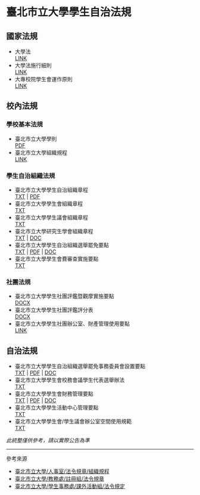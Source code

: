 # 臺北市立大學學生自治法規

## 國家法規
- 大學法  
  [LINK](https://law.moj.gov.tw/LawClass/LawAll.aspx?pcode=H0030001)
- 大學法施行細則  
  [LINK](https://law.moj.gov.tw/LawClass/LawAll.aspx?pcode=H0030028)
- 大專校院學生會運作原則  
  [LINK](https://www.yda.gov.tw/docDetail.aspx?uid=119&pid=58&docid=225)

## 校內法規
### 學校基本法規
- 臺北市立大學學則  
  [PDF](https://reg.utaipei.edu.tw/var/file/31/1031/img/593519611.pdf)
- 臺北市立大學組織規程  
  [LINK](https://personnel.utaipei.edu.tw/p/412-1010-11.php)

### 學生自治組織法規
- 臺北市立大學學生自治組織章程  
  [TXT](https://github.com/utaipei-sa/regulations/blob/main/%E5%AD%B8%E7%94%9F%E8%87%AA%E6%B2%BB%E7%B5%84%E7%B9%94%E7%AB%A0%E7%A8%8B/%E5%AD%B8%E7%94%9F%E8%87%AA%E6%B2%BB%E7%B5%84%E7%B9%94%E7%AB%A0%E7%A8%8B.txt) | 
  [PDF](https://github.com/utaipei-sa/regulations/blob/main/%E5%AD%B8%E7%94%9F%E8%87%AA%E6%B2%BB%E7%B5%84%E7%B9%94%E7%AB%A0%E7%A8%8B/%E5%AD%B8%E7%94%9F%E8%87%AA%E6%B2%BB%E7%B5%84%E7%B9%94%E7%AB%A0%E7%A8%8B.pdf)
- 臺北市立大學學生會組織章程  
  [TXT](https://github.com/utaipei-sa/regulations/blob/main/%E5%AD%B8%E7%94%9F%E6%9C%83%E7%B5%84%E7%B9%94%E7%AB%A0%E7%A8%8B/%E5%AD%B8%E7%94%9F%E6%9C%83%E7%B5%84%E7%B9%94%E7%AB%A0%E7%A8%8B.txt)
- 臺北市立大學學生議會組織章程  
  [TXT](https://github.com/utaipei-sa/regulations/blob/main/%E5%AD%B8%E7%94%9F%E8%AD%B0%E6%9C%83%E7%B5%84%E7%B9%94%E7%AB%A0%E7%A8%8B/%E5%AD%B8%E7%94%9F%E8%AD%B0%E6%9C%83%E7%B5%84%E7%B9%94%E7%AB%A0%E7%A8%8B.txt)
- 臺北市立大學研究生學會組織章程  
  [TXT](https://github.com/utaipei-sa/regulations/blob/main/%E7%A0%94%E7%A9%B6%E7%94%9F%E5%AD%B8%E6%9C%83%E7%B5%84%E7%B9%94%E7%AB%A0%E7%A8%8B/%E7%A0%94%E7%A9%B6%E7%94%9F%E5%AD%B8%E6%9C%83%E7%B5%84%E7%B9%94%E7%AB%A0%E7%A8%8B.txt) | 
  [DOC](https://github.com/utaipei-sa/regulations/blob/main/%E7%A0%94%E7%A9%B6%E7%94%9F%E5%AD%B8%E6%9C%83%E7%B5%84%E7%B9%94%E7%AB%A0%E7%A8%8B/%E7%A0%94%E7%A9%B6%E7%94%9F%E5%AD%B8%E6%9C%83%E7%B5%84%E7%B9%94%E7%AB%A0%E7%A8%8B.doc)
- 臺北市立大學學生自治組織選舉罷免要點  
  [TXT](https://github.com/utaipei-sa/regulations/blob/main/%E5%AD%B8%E7%94%9F%E8%87%AA%E6%B2%BB%E7%B5%84%E7%B9%94%E9%81%B8%E8%88%89%E7%BD%B7%E5%85%8D%E8%A6%81%E9%BB%9E/%E5%AD%B8%E7%94%9F%E8%87%AA%E6%B2%BB%E7%B5%84%E7%B9%94%E9%81%B8%E8%88%89%E7%BD%B7%E5%85%8D%E8%A6%81%E9%BB%9E.txt) | 
  [PDF](https://github.com/utaipei-sa/regulations/blob/main/%E5%AD%B8%E7%94%9F%E8%87%AA%E6%B2%BB%E7%B5%84%E7%B9%94%E9%81%B8%E8%88%89%E7%BD%B7%E5%85%8D%E8%A6%81%E9%BB%9E/%E5%AD%B8%E7%94%9F%E8%87%AA%E6%B2%BB%E7%B5%84%E7%B9%94%E9%81%B8%E8%88%89%E7%BD%B7%E5%85%8D%E8%A6%81%E9%BB%9E.pdf) | 
  [DOC](https://github.com/utaipei-sa/regulations/blob/main/%E5%AD%B8%E7%94%9F%E8%87%AA%E6%B2%BB%E7%B5%84%E7%B9%94%E9%81%B8%E8%88%89%E7%BD%B7%E5%85%8D%E8%A6%81%E9%BB%9E/%E5%AD%B8%E7%94%9F%E8%87%AA%E6%B2%BB%E7%B5%84%E7%B9%94%E9%81%B8%E8%88%89%E7%BD%B7%E5%85%8D%E8%A6%81%E9%BB%9E.doc)
- 臺北市立大學學生會費審查實施要點  
  [TXT](https://github.com/utaipei-sa/regulations/blob/main/%E5%AD%B8%E7%94%9F%E6%9C%83%E8%B2%BB%E5%AF%A9%E6%9F%A5%E5%AF%A6%E6%96%BD%E8%A6%81%E9%BB%9E/%E5%AD%B8%E7%94%9F%E6%9C%83%E8%B2%BB%E5%AF%A9%E6%9F%A5%E5%AF%A6%E6%96%BD%E8%A6%81%E9%BB%9E.txt)

### 社團法規
- 臺北市立大學學生社團評鑑暨觀摩實施要點  
  [DOCX](https://activity.utaipei.edu.tw/var/file/35/1035/img/632002242.docx)
- 臺北市立大學學生社團評鑑評分表  
  [DOCX](https://activity.utaipei.edu.tw/var/file/35/1035/img/507478018.docx)
- 臺北市立大學學生社團辦公室、財產管理使用要點  
  [LINK](https://activity.utaipei.edu.tw/p/405-1035-101989,c3.php)

## 自治法規
- 臺北市立大學學生自治組織選舉罷免事務委員會設置要點  
  [TXT](https://github.com/utaipei-sa/regulations/blob/main/%E5%AD%B8%E7%94%9F%E9%81%B8%E5%A7%94%E6%9C%83%E8%A8%AD%E7%BD%AE%E8%A6%81%E9%BB%9E/%E5%AD%B8%E7%94%9F%E8%87%AA%E6%B2%BB%E7%B5%84%E7%B9%94%E9%81%B8%E5%A7%94%E6%9C%83%E8%A8%AD%E7%BD%AE%E8%A6%81%E9%BB%9E.txt) | 
  [PDF](https://github.com/utaipei-sa/regulations/blob/main/%E5%AD%B8%E7%94%9F%E9%81%B8%E5%A7%94%E6%9C%83%E8%A8%AD%E7%BD%AE%E8%A6%81%E9%BB%9E/%E5%AD%B8%E7%94%9F%E8%87%AA%E6%B2%BB%E7%B5%84%E7%B9%94%E9%81%B8%E5%A7%94%E6%9C%83%E8%A8%AD%E7%BD%AE%E8%A6%81%E9%BB%9E.pdf) | 
  [DOC](https://github.com/utaipei-sa/regulations/blob/main/%E5%AD%B8%E7%94%9F%E9%81%B8%E5%A7%94%E6%9C%83%E8%A8%AD%E7%BD%AE%E8%A6%81%E9%BB%9E/%E5%AD%B8%E7%94%9F%E8%87%AA%E6%B2%BB%E7%B5%84%E7%B9%94%E9%81%B8%E5%A7%94%E6%9C%83%E8%A8%AD%E7%BD%AE%E8%A6%81%E9%BB%9E.doc)
- 臺北市立大學學生會校務會議學生代表選舉辦法  
  [TXT](https://github.com/utaipei-sa/regulations/blob/main/%E5%AD%B8%E7%94%9F%E6%9C%83%E6%A0%A1%E5%8B%99%E6%9C%83%E8%AD%B0%E5%AD%B8%E4%BB%A3%E9%81%B8%E8%88%89%E8%BE%A6%E6%B3%95/%E5%AD%B8%E7%94%9F%E6%9C%83%E6%A0%A1%E5%8B%99%E6%9C%83%E8%AD%B0%E5%AD%B8%E7%94%9F%E4%BB%A3%E8%A1%A8%E9%81%B8%E8%88%89%E8%BE%A6%E6%B3%95.txt)
- 臺北市立大學學生會財務管理要點  
  [TXT](https://github.com/utaipei-sa/regulations/blob/main/%E5%AD%B8%E7%94%9F%E6%9C%83%E8%B2%A1%E5%8B%99%E7%AE%A1%E7%90%86%E8%A6%81%E9%BB%9E/%E5%AD%B8%E7%94%9F%E6%9C%83%E8%B2%A1%E5%8B%99%E7%AE%A1%E7%90%86%E8%A6%81%E9%BB%9E.txt) | 
  [PDF](https://github.com/utaipei-sa/regulations/blob/main/%E5%AD%B8%E7%94%9F%E6%9C%83%E8%B2%A1%E5%8B%99%E7%AE%A1%E7%90%86%E8%A6%81%E9%BB%9E/%E5%AD%B8%E7%94%9F%E6%9C%83%E8%B2%A1%E5%8B%99%E7%AE%A1%E7%90%86%E8%A6%81%E9%BB%9E.pdf) | 
  [DOC](https://github.com/utaipei-sa/regulations/blob/main/%E5%AD%B8%E7%94%9F%E6%9C%83%E8%B2%A1%E5%8B%99%E7%AE%A1%E7%90%86%E8%A6%81%E9%BB%9E/%E5%AD%B8%E7%94%9F%E6%9C%83%E8%B2%A1%E5%8B%99%E7%AE%A1%E7%90%86%E8%A6%81%E9%BB%9E.doc)
- 臺北市立大學學生活動中心管理要點  
  [TXT](https://github.com/utaipei-sa/regulations/blob/main/%E5%AD%B8%E7%94%9F%E6%B4%BB%E5%8B%95%E4%B8%AD%E5%BF%83%E7%AE%A1%E7%90%86%E8%A6%81%E9%BB%9E/%E5%AD%B8%E7%94%9F%E6%B4%BB%E5%8B%95%E4%B8%AD%E5%BF%83%E7%AE%A1%E7%90%86%E8%A6%81%E9%BB%9E.txt)
- 臺北市立大學學生會/學生議會辦公室空間使用規範  
  [TXT](https://github.com/utaipei-sa/regulations/blob/main/%E5%AD%B8%E7%94%9F%E6%9C%83%E8%BE%A6%E4%BD%BF%E7%94%A8%E8%A6%8F%E7%AF%84/%E5%AD%B8%E7%94%9F%E6%9C%83%E5%AD%B8%E7%94%9F%E8%AD%B0%E6%9C%83%E8%BE%A6%E5%85%AC%E5%AE%A4%E7%A9%BA%E9%96%93%E4%BD%BF%E7%94%A8%E8%A6%8F%E7%AF%84.txt)

_此統整僅供參考，請以實際公告為準_

---
參考來源
- [臺北市立大學/人事室/法令規章/組織規程](https://personnel.utaipei.edu.tw/p/412-1010-11.php)
- [臺北市立大學/教務處/註冊組/法令規章](https://reg.utaipei.edu.tw/p/412-1031-2.php?Lang=zh-tw)
- [臺北市立大學/學生事務處/課外活動組/法令規定](https://activity.utaipei.edu.tw/p/412-1035-3.php)
